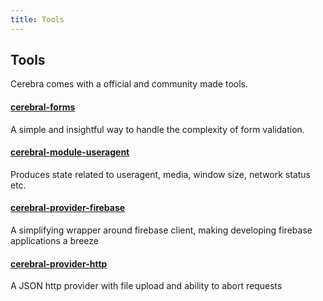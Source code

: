 ```yaml
---
title: Tools
---
```


## Tools
Cerebra comes with a official and community made tools.

#### [cerebral-forms](https://github.com/cerebral/cerebral/tree/master/packages/cerebral-forms)

A simple and insightful way to handle the complexity of form validation.

#### [cerebral-module-useragent](https://github.com/cerebral/cerebral/tree/master/packages/cerebral-module-useragent)
Produces state related to useragent, media, window size, network status etc.

####  [cerebral-provider-firebase](https://github.com/cerebral/cerebral/tree/master/packages/cerebral-provider-firebase)
A simplifying wrapper around firebase client, making developing firebase applications a breeze

#### [cerebral-provider-http](https://github.com/cerebral/cerebral/tree/master/packages/cerebral-provider-http)
A JSON http provider with file upload and ability to abort requests

